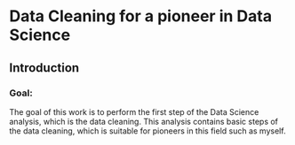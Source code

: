 # Data Cleaning for a pioneer in Data Science
## Introduction
### Goal:
The goal of this work is to perform the first step of the Data Science analysis, which is the data cleaning. This analysis contains basic steps of the data cleaning, which is suitable for pioneers in this field such as myself.
